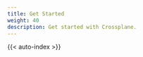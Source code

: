 ```yaml
---
title: Get Started
weight: 40
description: Get started with Crossplane.
---
```


{{< auto-index >}}
